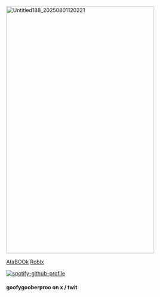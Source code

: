 <img width="396" height="659" alt="Untitled188_20250801120221" src="https://github.com/user-attachments/assets/b1913732-1e40-46ab-b828-2089d35b2ecc" />     

[AtaBOOk](https://campsleepinh.atabook.org/)         [Roblx](https://www.roblox.com/users/2005761045/profile) 


 [![spotify-github-profile](https://spotify-github-profile.kittinanx.com/api/view?uid=31aolntofja7eezo74jmie3eaa6e&cover_image=true&theme=novatorem&show_offline=false&background_color=121212&interchange=false&bar_color=000000&bar_color_cover=false)](https://github.com/kittinan/spotify-github-profile)
 
#### goofygooberproo on x / twit 
